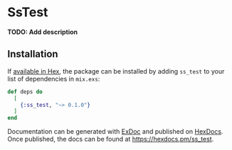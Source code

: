 # SsTest

**TODO: Add description**

## Installation

If [available in Hex](https://hex.pm/docs/publish), the package can be installed
by adding `ss_test` to your list of dependencies in `mix.exs`:

```elixir
def deps do
  [
    {:ss_test, "~> 0.1.0"}
  ]
end
```

Documentation can be generated with [ExDoc](https://github.com/elixir-lang/ex_doc)
and published on [HexDocs](https://hexdocs.pm). Once published, the docs can
be found at <https://hexdocs.pm/ss_test>.

